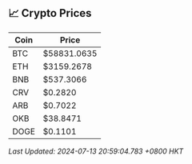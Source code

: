 ## 📈 Crypto Prices

| Coin | Price |
| ---- | ----- |
| BTC | $58831.0635 |
| ETH | $3159.2678 |
| BNB | $537.3066 |
| CRV | $0.2820 |
| ARB | $0.7022 |
| OKB | $38.8471 |
| DOGE | $0.1101 |

_Last Updated: 2024-07-13 20:59:04.783 +0800 HKT_